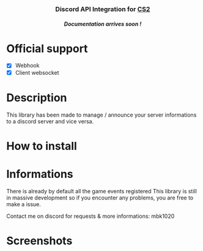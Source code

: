 <h3 align="center">Discord API Integration for <a href="https://asset.party/mbk/discord_api">CS2</a></h3>
<h5 align="center">Documentation arrives soon !</h5>


<h1>Official support</h1>

- [x] Webhook
- [x] Client websocket

<h1>Description</h1>
This library has been made to manage / announce your server informations to a discord server and vice versa.

<h1>How to install</h1>

<h1>Informations</h1>
There is already by default all the game events registered
This library is still in massive development so if you encounter any problems, you are free to make a issue.

Contact me on discord for requests & more informations: mbk1020

<h1>Screenshots</h1>
